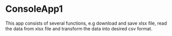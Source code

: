 # ConsoleApp1
This app consists of several functions, e.g download and save xlsx file, read the data from xlsx file and transform the data into desired csv format.
